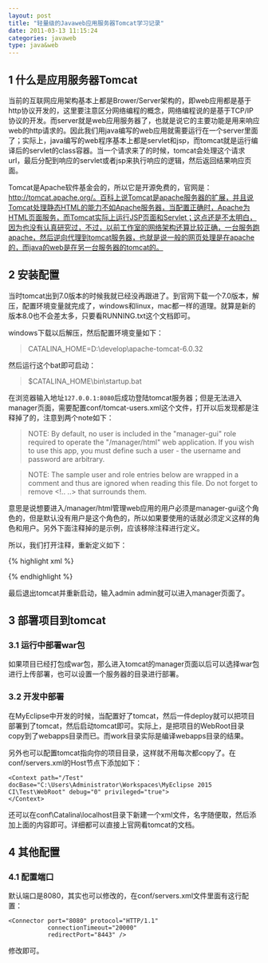 ```yaml
---
layout: post
title: "轻量级的Javaweb应用服务器Tomcat学习记录"
date: 2011-03-13 11:15:24
categories: javaweb
type: java&web
---
```


## 1 什么是应用服务器Tomcat

当前的互联网应用架构基本上都是Brower/Server架构的，即web应用都是基于http协议开发的，这里要注意区分网络编程的概念，网络编程说的是基于TCP/IP协议的开发。而server就是web应用服务器了，也就是说它的主要功能是用来响应web的http请求的。因此我们用java编写的web应用就需要运行在一个server里面了；实际上，java编写的web程序基本上都是servlet和jsp，而tomcat就是运行编译后的servlet的class容器。当一个请求来了的时候，tomcat会处理这个请求url，最后分配到响应的servlet或者jsp来执行响应的逻辑，然后返回结果响应页面。

Tomcat是Apache软件基金会的，所以它是开源免费的，官网是：http://tomcat.apache.org/。百科上说Tomcat是apache服务器的扩展，并且说Tomcat处理静态HTML的能力不如Apache服务器，当配置正确时，Apache为HTML页面服务，而Tomcat实际上运行JSP页面和Servlet；这点还是不太明白，因为也没有认真研究过，不过，以前工作室的网络架构还算比较正确，一台服务跑apache，然后逆向代理到tomcat服务器，也就是说一般的网页处理是在apache的，而java的web是在另一台服务器的tomcat的。

## 2 安装配置

当时tomcat出到7.0版本的时候我就已经没再跟进了。到官网下载一个7.0版本，解压，配置环境变量就完成了，windows和linux，mac都一样的道理。就算是新的版本8.0也不会差太多，只要看RUNNING.txt这个文档即可。

windows下载以后解压，然后配置环境变量如下：

>CATALINA_HOME=D:\develop\apache-tomcat-6.0.32

然后运行这个bat即可启动：

>$CATALINA_HOME\bin\startup.bat

在浏览器输入地址`127.0.0.1:8080`后成功登陆tomcat服务器；但是无法进入manager页面，需要配置conf/tomcat-users.xml这个文件，打开以后发现都是注释掉了的，注意到两个note如下：

>NOTE:  By default, no user is included in the "manager-gui" role required
  to operate the "/manager/html" web application.  If you wish to use this app,
  you must define such a user - the username and password are arbitrary.

>NOTE:  The sample user and role entries below are wrapped in a comment
  and thus are ignored when reading this file. Do not forget to remove
  <!.. ..> that surrounds them.

意思是说想要进入/manager/html管理web应用的用户必须是manager-gui这个角色的，但是默认没有用户是这个角色的，所以如果要使用的话就必须定义这样的角色和用户。另外下面注释掉的是示例，应该移除注释进行定义。

所以，我们打开注释，重新定义如下：

{% highlight xml %}

<role rolename="tomcat"/>
<role rolename="role1"/>
<role rolename="manager-gui"/>
<user username="tomcat" password="tomcat" roles="tomcat"/>
<user username="both" password="tomcat" roles="tomcat,role1"/>
<user username="role1" password="tomcat" roles="role1"/>
<user username="admin" password="admin" roles="manager-gui,tomcat,role1"/>

{% endhighlight %}

最后退出tomcat并重新启动，输入admin admin就可以进入manager页面了。

## 3 部署项目到tomcat

### 3.1 运行中部署war包

如果项目已经打包成war包，那么进入tomcat的manager页面以后可以选择war包进行上传部署，也可以设置一个服务器的目录进行部署。

### 3.2 开发中部署

在MyEclipse中开发的时候，当配置好了tomcat，然后一件deploy就可以把项目部署到了tomcat，然后启动tomcat即可。实际上，是把项目的WebRoot目录copy到了webapps目录而已。而work目录实际是编译webapps目录的结果。

另外也可以配置tomcat指向你的项目目录，这样就不用每次都copy了。在conf/servers.xml的Host节点下添加如下：

	<Context path="/Test" docBase="C:\Users\Administrator\Workspaces\MyEclipse 2015 CI\Test\WebRoot" debug="0" privileged="true">
	</Context>

还可以在conf\Catalina\localhost目录下新建一个xml文件，名字随便取，然后添加上面的内容即可。详细都可以直接上官网看tomcat的文档。

## 4 其他配置

### 4.1 配置端口

默认端口是8080，其实也可以修改的，在conf/servers.xml文件里面有这行配置：

	<Connector port="8080" protocol="HTTP/1.1"
               connectionTimeout="20000"
               redirectPort="8443" />

修改即可。